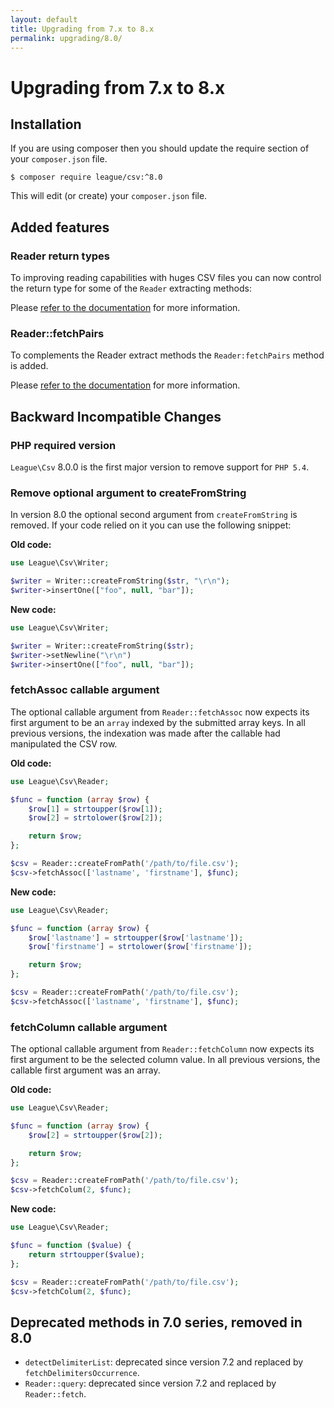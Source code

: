```yaml
---
layout: default
title: Upgrading from 7.x to 8.x
permalink: upgrading/8.0/
---
```


# Upgrading from 7.x to 8.x

## Installation

If you are using composer then you should update the require section of your `composer.json` file.

~~~
$ composer require league/csv:^8.0
~~~

This will edit (or create) your `composer.json` file.

## Added features

### Reader return types

To improving reading capabilities with huges CSV files you can now control the return type for some of the `Reader` extracting methods:

Please [refer to the documentation](/reading/) for more information.

### Reader::fetchPairs

To complements the Reader extract methods the `Reader:fetchPairs` method is added.

Please [refer to the documentation](/reading/) for more information.

## Backward Incompatible Changes

### PHP required version

`League\Csv` 8.0.0 is the first major version to remove support for `PHP 5.4`.

### Remove optional argument to createFromString

In version 8.0 the optional second argument from `createFromString` is removed. If your code relied on it you can use the following snippet:

**Old code:**

~~~php
use League\Csv\Writer;

$writer = Writer::createFromString($str, "\r\n");
$writer->insertOne(["foo", null, "bar"]);
~~~

**New code:**

~~~php
use League\Csv\Writer;

$writer = Writer::createFromString($str);
$writer->setNewline("\r\n")
$writer->insertOne(["foo", null, "bar"]);
~~~

### fetchAssoc callable argument

The optional callable argument from `Reader::fetchAssoc` now expects its first argument to be an `array` indexed by the submitted array keys. In all previous versions, the indexation was made after the callable had manipulated the CSV row.

**Old code:**

~~~php
use League\Csv\Reader;

$func = function (array $row) {
    $row[1] = strtoupper($row[1]);
    $row[2] = strtolower($row[2]);

    return $row;
};

$csv = Reader::createFromPath('/path/to/file.csv');
$csv->fetchAssoc(['lastname', 'firstname'], $func);
~~~

**New code:**

~~~php
use League\Csv\Reader;

$func = function (array $row) {
    $row['lastname'] = strtoupper($row['lastname']);
    $row['firstname'] = strtolower($row['firstname']);

    return $row;
};

$csv = Reader::createFromPath('/path/to/file.csv');
$csv->fetchAssoc(['lastname', 'firstname'], $func);
~~~

### fetchColumn callable argument

The optional callable argument from `Reader::fetchColumn` now expects its first argument to be the selected column value. In all previous versions, the callable first argument was an array.

**Old code:**

~~~php
use League\Csv\Reader;

$func = function (array $row) {
    $row[2] = strtoupper($row[2]);

    return $row;
};

$csv = Reader::createFromPath('/path/to/file.csv');
$csv->fetchColum(2, $func);
~~~

**New code:**

~~~php
use League\Csv\Reader;

$func = function ($value) {
    return strtoupper($value);
};

$csv = Reader::createFromPath('/path/to/file.csv');
$csv->fetchColum(2, $func);
~~~

## Deprecated methods in 7.0 series, removed in 8.0

- `detectDelimiterList`: deprecated since version 7.2 and replaced by `fetchDelimitersOccurrence`.
- `Reader::query`: deprecated since version 7.2 and replaced by `Reader::fetch`.
